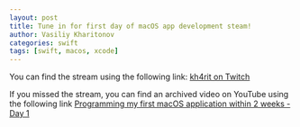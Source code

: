 ```yaml
---
layout: post
title: Tune in for first day of macOS app development steam!
author: Vasiliy Kharitonov
categories: swift
tags: [swift, macos, xcode]
---
```


You can find the stream using the following link: [kh4rit on Twitch](https://www.twitch.tv/kh4rit)

If you missed the stream, you can find an archived video on YouTube using the following link [Programming my first macOS application within 2 weeks - Day 1](https://youtu.be/r-EIdaSSzUM)
